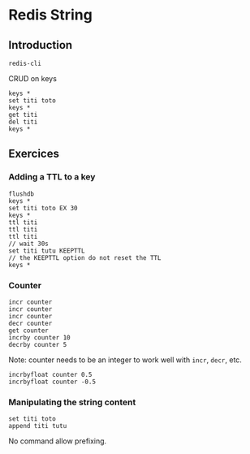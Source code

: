 # Redis String

## Introduction

```
redis-cli
```

CRUD on keys

```
keys *
set titi toto
keys *
get titi
del titi
keys *
```

## Exercices

### Adding a TTL to a key

```
flushdb
keys *
set titi toto EX 30
keys *
ttl titi
ttl titi
ttl titi
// wait 30s
set titi tutu KEEPTTL
// the KEEPTTL option do not reset the TTL
keys *
```

### Counter

```
incr counter
incr counter
incr counter
decr counter
get counter
incrby counter 10
decrby counter 5
```

Note: counter needs to be an integer to work well with `incr`, `decr`, etc.

```
incrbyfloat counter 0.5
incrbyfloat counter -0.5
```

### Manipulating the string content

```
set titi toto
append titi tutu
```

No command allow prefixing.
